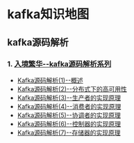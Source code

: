 # kafka知识地图

## kafka源码解析
### 1. [入境繁华--kafka源码解析系列](http://zhengjianglong.cn/categories/Kafka源码解析/)
- [Kafka源码解析(1)--概述](http://zhengjianglong.cn/2018/04/14/kafka/kafka源码解析(1)--概述/)
- [Kafka源码解析(2)--分布式下的高可用性](http://zhengjianglong.cn/2018/04/15/kafka/Kafka源码解析(2)--分布式下的高可用性/)
- [Kafka源码解析(3)--生产者的实现原理](http://zhengjianglong.cn/2018/04/21/kafka/kafka源码解析(3)--生产者实现原理/)
- [Kafka源码解析(4)--消费者的实现原理](http://zhengjianglong.cn/2018/04/21/kafka/kafka源码解析(4)--消费者实现原理/)
- [Kafka源码解析(5)--协调者的实现原理](http://zhengjianglong.cn/2018/04/21/kafka/kafka源码解析(5)--协调者实现原理/)
- [Kafka源码解析(6)--控制器的实现原理](http://zhengjianglong.cn/2018/04/22/kafka/kafka源码解析(6)--控制器实现原理/)
- [Kafka源码解析(7)--存储器的实现原理](http://zhengjianglong.cn/2018/04/22/kafka/kafka源码解析(7)--存储器的实现原理/)


